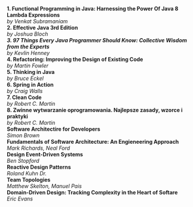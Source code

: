 **1. Functional Programming in Java: Harnessing the Power Of Java 8 Lambda Expressions**    
*by Venkat Subramaniam*    
**2. Effective Java 3rd Edition**    
*by Joshua Bloch    
**3. 97 Things Every Java Programmer Should Know: Collective Wisdom from the Experts**    
by Kevlin Henney*    
**4. Refactoring: Improving the Design of Existing Code**    
*by Martin Fowler*    
**5. Thinking in Java**    
*by Bruce Eckel*    
**6. Spring in Action**    
*by Craig Walls*    
**7.  Clean Code**    
*by Robert C. Martin*    
**8. Zwinne wytwarzanie oprogramowania. Najlepsze zasady, wzorce i praktyki**    
*by Robert C. Martin*    
**Software Architectire for Developers**    
*Simon Brown*    
**Fundamentals of Software Architecture: An Engieneering Approach**      
*Mark Richards, Neal Ford*      
**Design Event-Driven Systems**      
*Ben Stopford*      
**Reactive Design Patterns**      
*Roland Kuhn Dr.*      
**Team Topologies**      
*Matthew Skelton, Manuel Pais*      
**Domain-Driven Design: Tracking Complexity in the Heart of Softare**      
*Eric Evans*      
